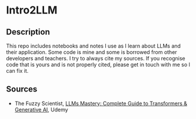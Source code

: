 # Intro2LLM
## Description
This repo includes notebooks and notes I use as I learn about LLMs and their application. Some code is mine and some is borrowed from other developers and teachers. I try to always cite my sources. If you recognise code that is yours and is not properly cited, please get in touch with me so I can fix it.

## Sources
- The Fuzzy Scientist, [LLMs Mastery: Complete Guide to Transformers & Generative AI](https://udemy.com/course/llms-mastery-complete-guide-to-transformers-generative-ai), Udemy
